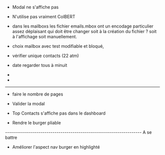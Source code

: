 


- Modal ne s'affiche pas


- N'utilise pas vraiment ColBERT


- dans les mailboxs les fichier emails.mbox ont un encodage particulier assez déplaisant qui doit être changer soit à la création du fichier ? soit
à l'affichage soit manuellement.


- choix mailbox avec test modifiable et bloqué,


- vérifier unique contacts (22 atm)


- date regarder tous à minuit


-


-

--------------------------------------------------------------------

- faire le nombre de pages


- Valider la modal


- Top Contacts s'affiche pas dans le dashboard

- Rendre le burger pliable



--------------------------------------------------------------------- A se battre

- Améliorer l'aspect nav burger en highlighté
